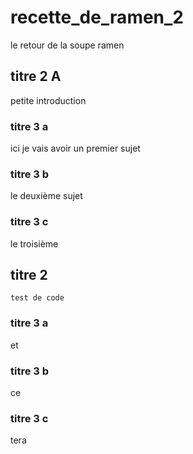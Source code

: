 # recette_de_ramen_2
le retour de la soupe ramen 


## titre 2 A

petite introduction

### titre 3 a

ici je vais avoir un premier sujet

### titre 3 b 

le deuxième sujet

### titre 3 c
le troisième 

## titre 2

```
test de code 
```

### titre 3 a
et 
### titre 3 b 
ce 
### titre 3 c
tera 
